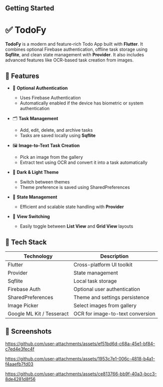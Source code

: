 ## Getting Started

# ✅ TodoFy

**TodoFy** is a modern and feature-rich Todo App built with **Flutter**. It combines optional Firebase authentication, offline task storage using **Sqflite**, and clean state management with **Provider**. It also includes advanced features like OCR-based task creation from images.

## 🚀 Features

- 🔐 **Optional Authentication**
  - Uses Firebase Authentication
  - Automatically enabled if the device has biometric or system authentication

- 🗂️ **Task Management**
  - Add, edit, delete, and archive tasks
  - Tasks are saved locally using **Sqflite**

- 🖼️ **Image-to-Text Task Creation**
  - Pick an image from the gallery
  - Extract text using OCR and convert it into a task automatically

- 🌙 **Dark & Light Theme**
  - Switch between themes
  - Theme preference is saved using SharedPreferences

- 🧠 **State Management**
  - Efficient and scalable state handling with **Provider**

- 🔄 **View Switching**
  - Easily toggle between **List View** and **Grid View** layouts

## 🧪 Tech Stack

| Technology         | Description                         |
|--------------------|-------------------------------------|
| Flutter            | Cross-platform UI toolkit           |
| Provider           | State management                    |
| Sqflite            | Local task storage                  |
| Firebase Auth      | Optional user authentication        |
| SharedPreferences  | Theme and settings persistence      |
| Image Picker       | Select images from gallery          |
| Google ML Kit / Tesseract | OCR for image-to-text conversion |

## 📸 Screenshots





https://github.com/user-attachments/assets/ef51bd6d-c68a-45e1-bf84-c7ed4e3fec4f



https://github.com/user-attachments/assets/1953c7e1-006c-4818-b4a1-f4aaefb7fd03



https://github.com/user-attachments/assets/ce813766-bb9f-40a3-bcc3-8de4281d8f56

